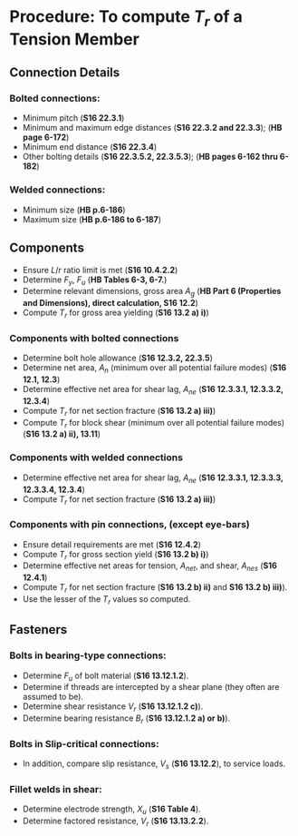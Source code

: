# Procedure: To compute $T_r$ of a Tension Member


## Connection Details

### Bolted connections:

* Minimum pitch (**S16 22.3.1**)
* Minimum and maximum edge distances (**S16 22.3.2 and 22.3.3**); (**HB page 6-172**)
* Minimum end distance (**S16 22.3.4**)
* Other bolting details (**S16 22.3.5.2, 22.3.5.3**); (**HB pages 6-162 thru 6-182**)

### Welded connections:

* Minimum size (**HB p.6-186**)
* Maximum size (**HB p.6-186 to 6-187**)


## Components

* Ensure $L/r$ ratio limit is met (**S16 10.4.2.2**)
* Determine $F_y$, $F_u$ (**HB Tables 6-3, 6-7.**)
* Determine relevant dimensions, gross area $A_g$ (**HB Part 6 (Properties and Dimensions), direct calculation, S16 12.2**)
* Compute $T_r$ for gross area yielding (**S16 13.2 a) i)**)

### Components with bolted connections

* Determine bolt hole allowance (**S16 12.3.2, 22.3.5**)
* Determine net area, $A_n$ (minimum over all potential failure modes) (**S16 12.1, 12.3**)
* Determine effective net area for shear lag, $A_{ne}$ (**S16 12.3.3.1, 12.3.3.2, 12.3.4**)
* Compute $T_r$ for net section fracture (**S16 13.2 a) iii)**)
* Compute $T_r$ for block shear (minimum over all potential failure modes) (**S16 13.2 a) ii), 13.11**)

### Components with welded connections

* Determine effective net area for shear lag, $A_{ne}$ (**S16 12.3.3.1, 12.3.3.3, 12.3.3.4, 12.3.4**)
* Compute $T_r$ for net section fracture (**S16 13.2 a) iii)**)

### Components with pin connections, (except eye-bars)

* Ensure detail requirements are met (**S16 12.4.2**)
* Compute $T_r$ for gross section yield (**S16 13.2 b) i)**)
* Determine effective net areas for tension, $A_{net}$, and shear, $A_{nes}$ (**S16 12.4.1**)
* Compute $T_r$ for net section fracture (**S16 13.2 b) ii)** and **S16 13.2 b) iii)**).
* Use the lesser of the $T_r$ values so computed.

## Fasteners

### Bolts in bearing-type connections:

* Determine $F_u$ of bolt material (**S16 13.12.1.2**).
* Determine if threads are intercepted by a shear plane (they often are assumed to be).
* Determine shear resistance $V_r$ (**S16 13.12.1.2 c)**).
* Determine bearing resistance $B_r$ (**S16 13.12.1.2 a) or b)**).

### Bolts in Slip-critical connections:

* In addition, compare slip resistance, $V_s$ (**S16 13.12.2**), to service loads.

### Fillet welds in shear:

* Determine electrode strength, $X_u$ (**S16 Table 4**).
* Determine factored resistance, $V_r$ (**S16 13.13.2.2**).
